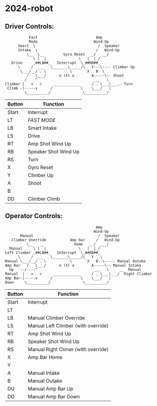 # 2024-robot



## Driver Controls:

```     
           Fast                           Amp
           Mode                          Wind-Up
      Smart  \                             /  Speaker
      Intake  \                           /   Wind-Up
          \__  \__         Gyro Reset  __/  ___/
             \ |  |               \   |  | /
   Drive     _##LB##_   Interrupt  \_##RB##_
      \     /  ___   \_______\_____/\   Y---\---- Climber Up
       \___/__/ . \           \      `X   B  \       
          /   \___/      o (X) o        A-----\-- Shoot   
         /    ^                          ___   \  
Climber |   <   >     _____________     / . \___|___,- Turn
 Climb -|-----v      /             \    \___/   |
         \__________/               \__________/
```

| Button | Function |
|-|-|
| Start | Interrupt |
| LT | *FAST MODE* |
| LB | Smart Intake |
| LS | Drive |
| RT | Amp Shot Wind Up |
| RB | Speaker Shot Wind Up |
| RS | Turn |
| X  | Gyro Reset |
| Y  | Climber Up |
| A  | Shoot |
| B  | |
| DD | Climber Climb |


## Operator Controls:

```     
                                          Amp 
                                         Wind-Up
       Manual                              /  Speaker
   Climber Override           Amp bar     /   Wind-Up
          \__   __              Home   __/  ___/
  Manual     \ |  |               \   |  | /
Left Climber _##LB##_   Interrupt  \_##RB##_
      \     /  ___   \_______\_____/\   Y   \
Manual \___/__/ . \           \      `X   B--\----- Manual Outake
Amp Bar   /   \___/      o (X) o        A-----\-- Manual Intake   
  Up  `--/----^                          ___   \     __  Manual
Manual  |   <   >     _____________     / . \___|___/  Right Climber
Amp Bar-|-----v      /             \    \___/   |
Down     \__________/               \__________/
```

| Button | Function |
|-|-|
| Start | Interrupt |
| LT | |
| LB | Manual Climber Override |
| LS | Manual Left Climber (with override) |
| RT | Amp Shot Wind Up |
| RB | Speaker Shot Wind Up |
| RS | Manual Right Climer (with override) |
| X  | Amp Bar Home |
| Y  | |
| A  | Manual Intake |
| B  | Manual Outake |
| DU | Manual Amp Bar Up |
| DD | Manual Amp Bar Down|